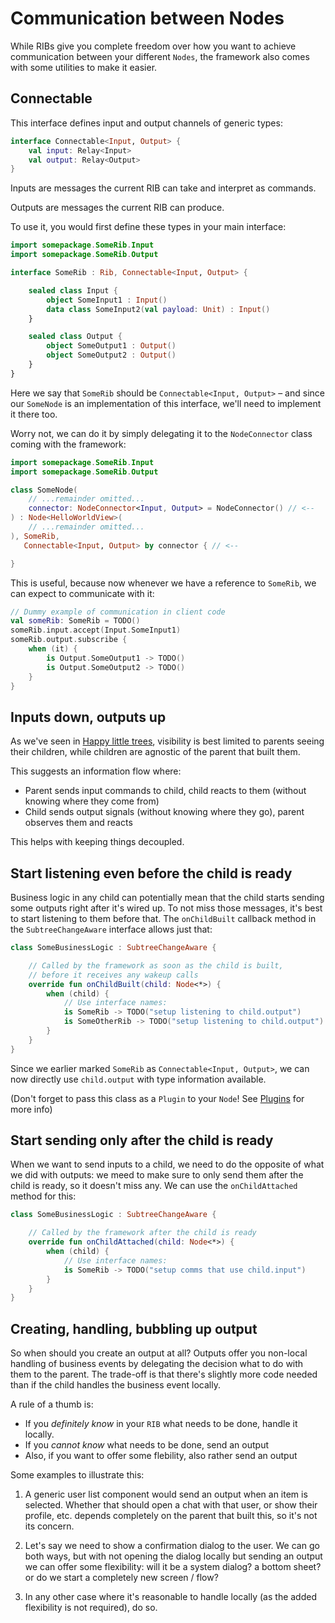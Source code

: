 # Communication between Nodes

While RIBs give you complete freedom over how you want to achieve communication between your different ```Nodes```, the framework also comes with some utilities to make it easier.

## Connectable

This interface defines input and output channels of generic types:

```kotlin
interface Connectable<Input, Output> {
    val input: Relay<Input>
    val output: Relay<Output>
}
```

Inputs are messages the current RIB can take and interpret as commands.

Outputs are messages the current RIB can produce.

To use it, you would first define these types in your main interface:

```kotlin
import somepackage.SomeRib.Input
import somepackage.SomeRib.Output

interface SomeRib : Rib, Connectable<Input, Output> {

    sealed class Input {
        object SomeInput1 : Input()
        data class SomeInput2(val payload: Unit) : Input()
    }

    sealed class Output {
        object SomeOutput1 : Output()
        object SomeOutput2 : Output()
    }
}
```

Here we say that ```SomeRib``` should be ```Connectable<Input, Output>``` – and since our ```SomeNode``` is an implementation of this interface, we'll need to implement it there too.

Worry not, we can do it by simply delegating it to the ```NodeConnector``` class coming with the framework:


```kotlin
import somepackage.SomeRib.Input
import somepackage.SomeRib.Output

class SomeNode(
    // ...remainder omitted...
    connector: NodeConnector<Input, Output> = NodeConnector() // <--
) : Node<HelloWorldView>(
    // ...remainder omitted...
), SomeRib, 
   Connectable<Input, Output> by connector { // <--

}
```

This is useful, because now whenever we have a reference to ```SomeRib```, we can expect to communicate with it:

```kotlin
// Dummy example of communication in client code
val someRib: SomeRib = TODO()
someRib.input.accept(Input.SomeInput1)
someRib.output.subscribe {
    when (it) {
        is Output.SomeOutput1 -> TODO()
        is Output.SomeOutput2 -> TODO()
    }
}
```



## Inputs down, outputs up

As we've seen in [Happy little trees](happy-little-trees.md), visibility is best limited to parents seeing their children, while children are agnostic of the parent that built them.

This suggests an information flow where:
- Parent sends input commands to child, child reacts to them (without knowing where they come from)
- Child sends output signals (without knowing where they go), parent observes them and reacts

This helps with keeping things decoupled.


## Start listening even before the child is ready

Business logic in any child can potentially mean that the child starts sending some outputs right after it's wired up. To not miss those messages, it's best to start listening to them before that. The ```onChildBuilt``` callback method in the ```SubtreeChangeAware``` interface allows just that:

```kotlin
class SomeBusinessLogic : SubtreeChangeAware {

	// Called by the framework as soon as the child is built, 
	// before it receives any wakeup calls
    override fun onChildBuilt(child: Node<*>) {
        when (child) {
            // Use interface names:
            is SomeRib -> TODO("setup listening to child.output")
            is SomeOtherRib -> TODO("setup listening to child.output")
        }
    }
}
```

Since we earlier marked ```SomeRib``` as ```Connectable<Input, Output>```, we can now directly use ```child.output``` with type information available.


(Don't forget to pass this class as a ```Plugin``` to your ```Node```! See [Plugins](../basics/plugins.md) for more info)


## Start sending only after the child is ready

When we want to send inputs to a child, we need to do the opposite of what we did with outputs: we meed to make sure to only send them after the child is ready, so it doesn't miss any. We can use the ```onChildAttached``` method for this:

```kotlin
class SomeBusinessLogic : SubtreeChangeAware {

	// Called by the framework after the child is ready
    override fun onChildAttached(child: Node<*>) {
        when (child) {
            // Use interface names:
            is SomeRib -> TODO("setup comms that use child.input")
        }
    }
}
```

## Creating, handling, bubbling up output

So when should you create an output at all? Outputs offer you non-local handling of business events by delegating the decision what to do with them to the parent. The trade-off is that there's slightly more code needed than if the child handles the business event locally.

A rule of a thumb is:

- If you _definitely know_ in your ```RIB``` what needs to be done, handle it locally.
- If you _cannot know_ what needs to be done, send an output
- Also, if you want to offer some flebility, also rather send an output


Some examples to illustrate this:

1. A generic user list component would send an output when an item is selected. Whether that should open a chat with that user, or show their profile, etc. depends completely on the parent that built this, so it's not its concern.

2. Let's say we need to show a confirmation dialog to the user. We can go both ways, but with not opening the dialog locally but sending an output we can offer some flexibility: will it be a system dialog? a bottom sheet? or do we start a completely new screen / flow?

3. In any other case where it's reasonable to handle locally (as the added flexibility is not required), do so.


